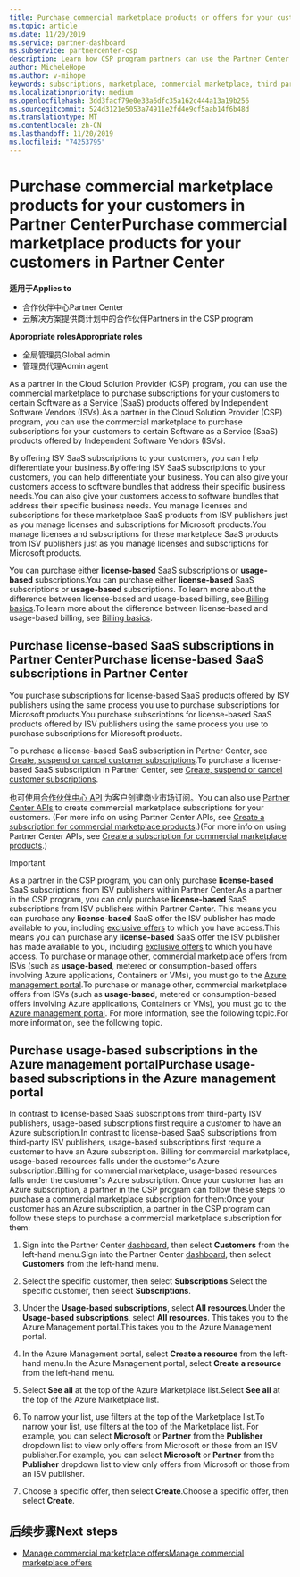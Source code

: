 ```yaml
---
title: Purchase commercial marketplace products or offers for your customers  | Partner Center
ms.topic: article
ms.date: 11/20/2019
ms.service: partner-dashboard
ms.subservice: partnercenter-csp
description: Learn how CSP program partners can use the Partner Center marketplace to make customer purchases of SaaS offers from Independent Software Vendors (ISVs).
author: MicheleHope
ms.author: v-mihope
keywords: subscriptions, marketplace, commercial marketplace, third party, ISV, SaaS offers, Cloud Solution Provider program, purchase an offer, purchase a subscription
ms.localizationpriority: medium
ms.openlocfilehash: 3dd3facf79e0e33a6dfc35a162c444a13a19b256
ms.sourcegitcommit: 524d3121e5053a74911e2fd4e9cf5aab14f6b48d
ms.translationtype: MT
ms.contentlocale: zh-CN
ms.lasthandoff: 11/20/2019
ms.locfileid: "74253795"
---
```

# <a name="purchase-commercial-marketplace-products-for-your-customers-in-partner-center"></a><span data-ttu-id="1762d-104">Purchase commercial marketplace products for your customers in Partner Center</span><span class="sxs-lookup"><span data-stu-id="1762d-104">Purchase commercial marketplace products for your customers in Partner Center</span></span>

<span data-ttu-id="1762d-105">**适用于**</span><span class="sxs-lookup"><span data-stu-id="1762d-105">**Applies to**</span></span>

- <span data-ttu-id="1762d-106">合作伙伴中心</span><span class="sxs-lookup"><span data-stu-id="1762d-106">Partner Center</span></span>
- <span data-ttu-id="1762d-107">云解决方案提供商计划中的合作伙伴</span><span class="sxs-lookup"><span data-stu-id="1762d-107">Partners in the CSP program</span></span>

<span data-ttu-id="1762d-108">**Appropriate roles**</span><span class="sxs-lookup"><span data-stu-id="1762d-108">**Appropriate roles**</span></span>

- <span data-ttu-id="1762d-109">全局管理员</span><span class="sxs-lookup"><span data-stu-id="1762d-109">Global admin</span></span>
- <span data-ttu-id="1762d-110">管理员代理</span><span class="sxs-lookup"><span data-stu-id="1762d-110">Admin agent</span></span>

<span data-ttu-id="1762d-111">As a partner in the Cloud Solution Provider (CSP) program, you can use the commercial marketplace to purchase subscriptions for your customers to certain Software as a Service (SaaS) products offered by Independent Software Vendors (ISVs).</span><span class="sxs-lookup"><span data-stu-id="1762d-111">As a partner in the Cloud Solution Provider (CSP) program, you can use the commercial marketplace to purchase subscriptions for your customers to certain Software as a Service (SaaS) products offered by Independent Software Vendors (ISVs).</span></span> 

<span data-ttu-id="1762d-112">By offering ISV SaaS subscriptions to your customers, you can help differentiate your business.</span><span class="sxs-lookup"><span data-stu-id="1762d-112">By offering ISV SaaS subscriptions to your customers, you can help differentiate your business.</span></span> <span data-ttu-id="1762d-113">You can also give your customers access to software bundles that address their specific business needs.</span><span class="sxs-lookup"><span data-stu-id="1762d-113">You can also give your customers access to software bundles that address their specific business needs.</span></span> <span data-ttu-id="1762d-114">You manage licenses and subscriptions for these marketplace SaaS products from ISV publishers just as you manage licenses and subscriptions for Microsoft products.</span><span class="sxs-lookup"><span data-stu-id="1762d-114">You manage licenses and subscriptions for these marketplace SaaS products from ISV publishers just as you manage licenses and subscriptions for Microsoft products.</span></span>

<span data-ttu-id="1762d-115">You can purchase either **license-based** SaaS subscriptions or **usage-based** subscriptions.</span><span class="sxs-lookup"><span data-stu-id="1762d-115">You can purchase either **license-based** SaaS subscriptions or **usage-based** subscriptions.</span></span> <span data-ttu-id="1762d-116">To learn more about the difference between license-based and usage-based billing, see [Billing basics](billing-basics.md).</span><span class="sxs-lookup"><span data-stu-id="1762d-116">To learn more about the difference between license-based and usage-based billing, see [Billing basics](billing-basics.md).</span></span>

## <a name="purchase-license-based-saas-subscriptions-in-partner-center"></a><span data-ttu-id="1762d-117">Purchase license-based SaaS subscriptions in Partner Center</span><span class="sxs-lookup"><span data-stu-id="1762d-117">Purchase license-based SaaS subscriptions in Partner Center</span></span>

<span data-ttu-id="1762d-118">You purchase subscriptions for license-based SaaS products offered by ISV publishers using the same process you use to purchase subscriptions for Microsoft products.</span><span class="sxs-lookup"><span data-stu-id="1762d-118">You purchase subscriptions for license-based SaaS products offered by ISV publishers using the same process you use to purchase subscriptions for Microsoft products.</span></span>

<span data-ttu-id="1762d-119">To purchase a license-based SaaS subscription in Partner Center, see [Create, suspend or cancel customer subscriptions](create-a-new-subscription.md#create-a-new-subscription).</span><span class="sxs-lookup"><span data-stu-id="1762d-119">To purchase a license-based SaaS subscription in Partner Center, see [Create, suspend or cancel customer subscriptions](create-a-new-subscription.md#create-a-new-subscription).</span></span>

<span data-ttu-id="1762d-120">也可使用[合作伙伴中心 API](https://docs.microsoft.com/partner-center/develop/) 为客户创建商业市场订阅。</span><span class="sxs-lookup"><span data-stu-id="1762d-120">You can also use [Partner Center APIs](https://docs.microsoft.com/partner-center/develop/) to create commercial marketplace subscriptions for your customers.</span></span> <span data-ttu-id="1762d-121">(For more info on using Partner Center APIs, see [Create a subscription for commercial marketplace products](https://docs.microsoft.com/partner-center/develop/create-subscription-azure-marketplace-products).)</span><span class="sxs-lookup"><span data-stu-id="1762d-121">(For more info on using Partner Center APIs, see [Create a subscription for commercial marketplace products](https://docs.microsoft.com/partner-center/develop/create-subscription-azure-marketplace-products).)</span></span>

>[!IMPORTANT]
> <span data-ttu-id="1762d-122">As a partner in the CSP program, you can only purchase **license-based** SaaS subscriptions from ISV publishers within Partner Center.</span><span class="sxs-lookup"><span data-stu-id="1762d-122">As a partner in the CSP program, you can only purchase **license-based** SaaS subscriptions from ISV publishers within Partner Center.</span></span> <span data-ttu-id="1762d-123">This means you can purchase any **license-based** SaaS offer the ISV publisher has made available to you, including [exclusive offers](csp-commercial-marketplace-discover.md#learn-about-marketplace-exclusive-offers) to which you have access.</span><span class="sxs-lookup"><span data-stu-id="1762d-123">This means you can purchase any **license-based** SaaS offer the ISV publisher has made available to you, including [exclusive offers](csp-commercial-marketplace-discover.md#learn-about-marketplace-exclusive-offers) to which you have access.</span></span> <span data-ttu-id="1762d-124">To purchase or manage other, commercial marketplace offers from ISVs (such as **usage-based**, metered or consumption-based offers involving Azure applications, Containers or VMs), you must go to the [Azure management portal](https://portal.azure.com/).</span><span class="sxs-lookup"><span data-stu-id="1762d-124">To purchase or manage other, commercial marketplace offers from ISVs (such as **usage-based**, metered or consumption-based offers involving Azure applications, Containers or VMs), you must go to the [Azure management portal](https://portal.azure.com/).</span></span> <span data-ttu-id="1762d-125">For more information, see the following topic.</span><span class="sxs-lookup"><span data-stu-id="1762d-125">For more information, see the following topic.</span></span>

## <a name="purchase-usage-based-subscriptions-in-the-azure-management-portal"></a><span data-ttu-id="1762d-126">Purchase usage-based subscriptions in the Azure management portal</span><span class="sxs-lookup"><span data-stu-id="1762d-126">Purchase usage-based subscriptions in the Azure management portal</span></span>

<span data-ttu-id="1762d-127">In contrast to license-based SaaS subscriptions from third-party ISV publishers, usage-based subscriptions first require a customer to have an Azure subscription.</span><span class="sxs-lookup"><span data-stu-id="1762d-127">In contrast to license-based SaaS subscriptions from third-party ISV publishers, usage-based subscriptions first require a customer to have an Azure subscription.</span></span> <span data-ttu-id="1762d-128">Billing for commercial marketplace, usage-based resources falls under the customer's Azure subscription.</span><span class="sxs-lookup"><span data-stu-id="1762d-128">Billing for commercial marketplace, usage-based resources falls under the customer's Azure subscription.</span></span> <span data-ttu-id="1762d-129">Once your customer has an Azure subscription, a partner in the CSP program can follow these steps to purchase a commercial marketplace subscription for them:</span><span class="sxs-lookup"><span data-stu-id="1762d-129">Once your customer has an Azure subscription, a partner in the CSP program can follow these steps to purchase a commercial marketplace subscription for them:</span></span>

1. <span data-ttu-id="1762d-130">Sign into the Partner Center [dashboard](https://partner.microsoft.com/dashboard), then select **Customers** from the left-hand menu.</span><span class="sxs-lookup"><span data-stu-id="1762d-130">Sign into the Partner Center [dashboard](https://partner.microsoft.com/dashboard), then select **Customers** from the left-hand menu.</span></span>

2. <span data-ttu-id="1762d-131">Select the specific customer, then select **Subscriptions**.</span><span class="sxs-lookup"><span data-stu-id="1762d-131">Select the specific customer, then select **Subscriptions**.</span></span>  

3. <span data-ttu-id="1762d-132">Under the **Usage-based subscriptions**, select **All resources**.</span><span class="sxs-lookup"><span data-stu-id="1762d-132">Under the **Usage-based subscriptions**, select **All resources**.</span></span> <span data-ttu-id="1762d-133">This takes you to the Azure Management portal.</span><span class="sxs-lookup"><span data-stu-id="1762d-133">This takes you to the Azure Management portal.</span></span>

4. <span data-ttu-id="1762d-134">In the Azure Management portal, select **Create a resource** from the left-hand menu.</span><span class="sxs-lookup"><span data-stu-id="1762d-134">In the Azure Management portal, select **Create a resource** from the left-hand menu.</span></span>

5. <span data-ttu-id="1762d-135">Select **See all** at the top of the Azure Marketplace list.</span><span class="sxs-lookup"><span data-stu-id="1762d-135">Select **See all** at the top of the Azure Marketplace list.</span></span>

6. <span data-ttu-id="1762d-136">To narrow your list, use filters at the top of the Marketplace list.</span><span class="sxs-lookup"><span data-stu-id="1762d-136">To narrow your list, use filters at the top of the Marketplace list.</span></span> <span data-ttu-id="1762d-137">For example, you can select **Microsoft** or **Partner** from the **Publisher** dropdown list to view only offers from Microsoft or those from an ISV publisher.</span><span class="sxs-lookup"><span data-stu-id="1762d-137">For example, you can select **Microsoft** or **Partner** from the **Publisher** dropdown list to view only offers from Microsoft or those from an ISV publisher.</span></span>

7. <span data-ttu-id="1762d-138">Choose a specific offer, then select **Create**.</span><span class="sxs-lookup"><span data-stu-id="1762d-138">Choose a specific offer, then select **Create**.</span></span>

## <a name="next-steps"></a><span data-ttu-id="1762d-139">后续步骤</span><span class="sxs-lookup"><span data-stu-id="1762d-139">Next steps</span></span>

- [<span data-ttu-id="1762d-140">Manage commercial marketplace offers</span><span class="sxs-lookup"><span data-stu-id="1762d-140">Manage commercial marketplace offers</span></span>](csp-commercial-marketplace-purchase.md)